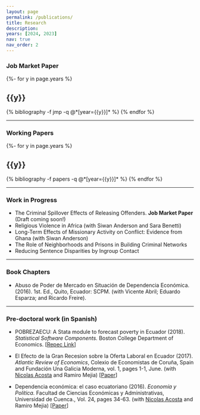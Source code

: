 ```yaml
---
layout: page
permalink: /publications/
title: Research
description: 
years: [2024, 2023]
nav: true
nav_order: 2
---
```



<!-- _pages/publications.md -->
<h3> Job Market Paper </h3>

<div class="publications">
  {%- for y in page.years %}
    <h2 class="year">{{y}}</h2>
    {% bibliography -f jmp -q @*[year={{y}}]* %}
  {% endfor %}
</div>

---
<h3> Working Papers </h3>

<div class="publications">
  {%- for y in page.years %}
    <h2 class="year">{{y}}</h2>
    {% bibliography -f papers -q @*[year={{y}}]* %}
  {% endfor %}
</div>

---
### Work in Progress

- The Criminal Spillover Effects of Releasing Offenders. **Job Market Paper** (Draft coming soon!)
- Religious Violence in Africa (with Siwan Anderson and Sara Benetti)
- Long-Term Effects of Missionary Activity on Conflict: Evidence from Ghana (with Siwan Anderson)
- The Role of Neighborhoods and Prisons in Building Criminal Networks
- Reducing Sentence Disparities by Ingroup Contact

---
### Book Chapters

- Abuso de Poder de Mercado en Situación de Dependencia Económica. (2016). 1st. Ed., Quito, Ecuador: SCPM. (with Vicente Abril; Eduardo Esparza; and Ricardo Freire).


---
### Pre-doctoral work (in Spanish)

- POBREZAECU: A Stata module to forecast poverty in Ecuador (2018). *Statistical Software Components.* Boston College Department of Economics. [[Repec Link](https://ideas.repec.org/c/boc/bocode/s458309.html)]

- El Efecto de la Gran Recesion sobre la Oferta Laboral en Ecuador (2017). *Atlantic Review of Economics*, Colexio de Economistas de Coruña, Spain and Fundación Una Galicia Moderna, vol. 1, pages 1-1, June.  (with [Nicolas Acosta](https://puceinvestiga.puce.edu.ec/en/persons/hugo-nicol%C3%A1s-acosta-gonz%C3%A1lez) and Ramiro Mejia) [[Paper](http://www.unagaliciamoderna.com/eawp/coldata/upload/Vol1_17_Oferta_Laboral_Ecuador.pdf)]

- Dependencia económica: el caso ecuatoriano (2016). *Economía y Política.* Facultad de Ciencias Económicas y Administrativas, Universidad de Cuenca., Vol. 24, pages 34-63. (with [Nicolas Acosta](https://puceinvestiga.puce.edu.ec/en/persons/hugo-nicol%C3%A1s-acosta-gonz%C3%A1lez) and Ramiro Mejia) [[Paper](https://dspace.ucuenca.edu.ec/bitstream/123456789/30213/1/1179-3607-1-PB.pdf)]

